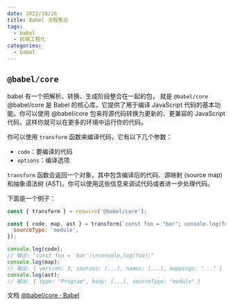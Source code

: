 ```yaml
---
date: 2022/10/16
title: Babel 流程整合
tags: 
  - babel
  - 前端工程化
categories:
  - babel
---
```


## `@babel/core`
babel 有一个把解析、转换、生成阶段整合在一起的包， 就是 `@babel/core` 
@babel/core 是 Babel 的核心库，它提供了用于编译 JavaScript 代码的基本功能。你可以使用 @babel/core 包来将源代码转换为更新的、更兼容的 JavaScript 代码，这样你就可以在更多的环境中运行你的代码。

你可以使用 `transform` 函数来编译代码，它有以下几个参数：

-   `code`：要编译的代码
-   `options`：编译选项

`transform` 函数会返回一个对象，其中包含编译后的代码、源映射 (source map) 和抽象语法树 (AST)。你可以使用这些信息来调试代码或者进一步处理代码。

下面是一个例子：
```js
const { transform } = require('@babel/core');

const { code, map, ast } = transform(`const foo = "bar"; console.log(foo)`, {
  sourceType: 'module',
});

console.log(code);
// 输出: "const foo = 'bar';\nconsole.log(foo);"
console.log(map);
// 输出: { version: 3, sources: [...], names: [...], mappings: "..." }
console.log(ast);
// 输出: { type: "Program", body: [...], sourceType: "module" }
```

文档 [@babel/core · Babel](https://babeljs.io/docs/en/babel-core)
